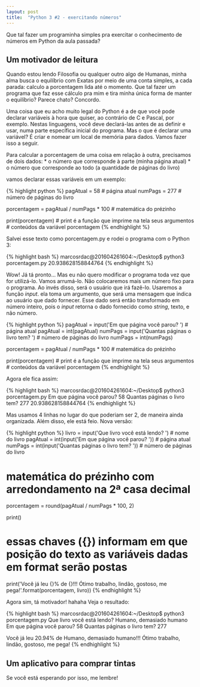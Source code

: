 ```yaml
---
layout: post
title:  "Python 3 #2 - exercitando números"
---
```


Que tal fazer um programinha simples pra exercitar o conhecimento de números em Python da aula passada?

## Um motivador de leitura

Quando estou lendo Filosofia ou qualquer outro algo de Humanas, minha alma busca o equilíbrio com Exatas por meio de uma conta simples, a cada parada: calculo a porcentagem lida até o momento. Que tal fazer um programa que faz esse cálculo pra mim e tira minha única forma de manter o equilíbrio? Parece chato? Concordo.

Uma coisa que eu acho muito legal do Python é a de que você pode declarar variáveis à hora que quiser, ao contrário de C e Pascal, por exemplo. Nestas linguagens, você deve declará-las antes de as definir e usar, numa parte específica inicial do programa. Mas o que é declarar uma variável? É criar e nomear um local de memória para dados. Vamos fazer isso a seguir.

Para calcular a porcentagem de uma coisa em relação à outra, precisamos de dois dados:
    * o número que corresponde à parte (minha página atual)
    * o número que corresponde ao todo (a quantidade de páginas do livro)

vamos declarar essas variáveis em um exemplo:

{% highlight python %}
pagAtual = 58  # página atual
numPags = 277  # número de páginas do livro

porcentagem = pagAtual / numPags * 100  # matemática do prézinho

print(porcentagem)  # print é a função que imprime na tela seus argumentos
                    # conteúdos da variável porcentagem 
{% endhighlight %}

Salvei esse texto como porcentagem.py e rodei o programa com o Python 3:

{% highlight bash %}
marcosrdac@201604261604:~/Desktop$ python3 porcentagem.py 
20.938628158844764
{% endhighlight %}

Wow! Já tá pronto... Mas eu não quero modificar o programa toda vez que for utilizá-lo. Vamos arrumá-lo. Não colocaremos mais um número fixo para o programa. Ao invés disso, será o usuário que irá fazê-lo. Usaremos a função *input*. ela toma um argumento, que será uma mensagem que indica ao usuário que dado fornecer. Esse dado será então transformado em número inteiro, pois o *input* retorna o dado fornecido como *string*, texto, e não número.

{% highlight python %}
pagAtual = input('Em que página você parou? ')    # página atual
pagAtual = int(pagAtual)
numPags = input('Quantas páginas o livro tem? ')  # número de páginas do livro
numPags = int(numPags)

porcentagem = pagAtual / numPags * 100  # matemática do prézinho

print(porcentagem)  # print é a função que imprime na tela seus argumentos
                    # conteúdos da variável porcentagem 
{% endhighlight %}

Agora ele fica assim:

{% highlight bash %}
marcosrdac@201604261604:~/Desktop$ python3 porcentagem.py 
Em que página você parou? 58
Quantas páginas o livro tem? 277
20.938628158844764
{% endhighlight %}

Mas usamos 4 linhas no lugar do que poderiam ser 2, de maneira ainda organizada. Além disso, ele está feio. Nova versão:

{% highlight python %}
livro = input('Que livro você está lendo? ')      # nome do livro
pagAtual = int(input('Em que página você parou? '))    # página atual
numPags = int(input('Quantas páginas o livro tem? '))  # número de páginas do livro

# matemática do prézinho com arredondamento na 2ª casa decimal
porcentagem = round(pagAtual / numPags * 100, 2)

print()

# essas chaves ({}) informam em que posição do texto as variáveis dadas em format serão postas
print('Você já leu {}% de {}!!! Ótimo trabalho, lindão, gostoso, me pega!'.format(porcentagem, livro))
{% endhighlight %}

Agora sim, tá motivador! hahaha
Veja o resultado:

{% highlight bash %}
marcosrdac@201604261604:~/Desktop$ python3 porcentagem.py 
Que livro você está lendo? Humano, demasiado humano
Em que página você parou? 58
Quantas páginas o livro tem? 277

Você já leu 20.94% de Humano, demasiado humano!!! Ótimo trabalho, lindão, gostoso, me pega!
{% endhighlight %}


## Um aplicativo para comprar tintas

Se você está esperando por isso, me lembre!
